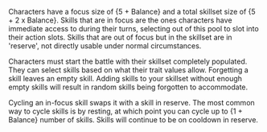 Characters have a focus size of {5 + Balance} and a total skillset size of {5 + 2 x Balance}. Skills that are in focus are the ones characters have immediate access to during their turns, selecting out of this pool to slot into their action slots. Skills that are out of focus but in the skillset are in 'reserve', not directly usable under normal circumstances. 

Characters must start the battle with their skillset completely populated. They can select skills based on what their trait values allow. Forgetting a skill leaves an empty skill. Adding skills to your skillset without enough empty skills will result in random skills being forgotten to accommodate.

Cycling an in-focus skill swaps it with a skill in reserve. The most common way to cycle skills is by resting, at which point you can cycle up to {1 + Balance} number of skills. Skills will continue to be on cooldown in reserve.
